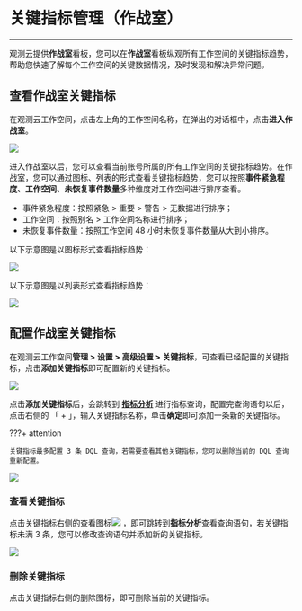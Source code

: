 # 关键指标管理（作战室）
---

观测云提供**作战室**看板，您可以在**作战室**看板纵观所有工作空间的关键指标趋势，帮助您快速了解每个工作空间的关键数据情况，及时发现和解决异常问题。

## 查看作战室关键指标

在观测云工作空间，点击左上角的工作空间名称，在弹出的对话框中，点击**进入作战室**。

![](img/3.key_metrics_4.png)

进入作战室以后，您可以查看当前账号所属的所有工作空间的关键指标趋势。在作战室，您可以通过图标、列表的形式查看关键指标趋势，您可以按照**事件紧急程度**、**工作空间**、**未恢复事件数量**多种维度对工作空间进行排序查看。

- 事件紧急程度：按照紧急 > 重要 > 警告 > 无数据进行排序；  
- 工作空间：按照别名 > 工作空间名称进行排序；           
- 未恢复事件数量：按照工作空间 48 小时未恢复事件数量从大到小排序。    

以下示意图是以图标形式查看指标趋势：

![](img/3.key_metrics_5.2.png)

以下示意图是以列表形式查看指标趋势：

![](img/3.key_metrics_6.1.png)


## 配置作战室关键指标

在观测云工作空间**管理 > 设置 > 高级设置 > 关键指标**，可查看已经配置的关键指标，点击**添加关键指标**即可配置新的关键指标。

![](img/3.key_metrics_2.png)

点击**添加关键指标**后，会跳转到 **[指标分析](../metrics/explorer.md)** 进行指标查询，配置完查询语句以后，点击右侧的 「 + 」，输入关键指标名称，单击**确定**即可添加一条新的关键指标。

???+ attention

    关键指标最多配置 3 条 DQL 查询，若需要查看其他关键指标，您可以删除当前的 DQL 查询重新配置。

![](img/3.key_metrics_1.png)



### 查看关键指标

点击关键指标右侧的查看图标![](img/3.key_metrics_7.png) ，即可跳转到**指标分析**查看查询语句，若关键指标未满 3 条，您可以修改查询语句并添加新的关键指标。

![](img/3.key_metrics_3.png)



### 删除关键指标

点击关键指标右侧的删除图标，即可删除当前的关键指标。
